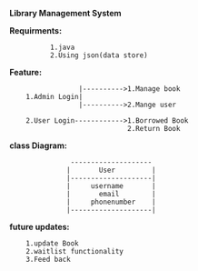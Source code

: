 **Library Management System**

**Requirments:**

              1.java
              2.Using json(data store)

**Feature:**

                     |---------->1.Manage book
        1.Admin Login|
                     |---------->2.Mange user
                     
        2.User Login------------>1.Borrowed Book
                                 2.Return Book

**class Diagram:**

                   --------------------                       
                  |       User         |
                  |--------------------|
                  |     username       |
                  |       email        |
                  |     phonenumber    |
                  |--------------------|       
                  
**future updates:**

        1.update Book
        2.waitlist functionality
        3.Feed back 
